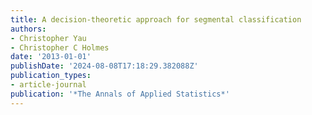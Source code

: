 ```yaml
---
title: A decision-theoretic approach for segmental classification
authors:
- Christopher Yau
- Christopher C Holmes
date: '2013-01-01'
publishDate: '2024-08-08T17:18:29.382088Z'
publication_types:
- article-journal
publication: '*The Annals of Applied Statistics*'
---
```

